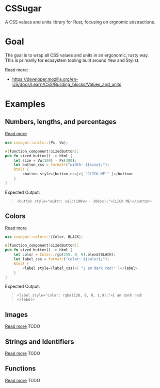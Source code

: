 # CSSugar
A CSS values and units library for Rust, focusing on ergnomic abstractions.

# Goal
The goal is to wrap all CSS values and units in an ergonomic, rusty way. This is primarily for ecosystem tooling built around Yew and Stylist.

Read more:
- https://developer.mozilla.org/en-US/docs/Learn/CSS/Building_blocks/Values_and_units

# Examples

## Numbers, lengths, and percentages
[Read more](https://developer.mozilla.org/en-US/docs/Learn/CSS/Building_blocks/Values_and_units#numbers_lengths_and_percentages)
```rs
use cssugar::units::{Px, Vw};

#[function_component(SizedButton)]
pub fn sized_button() -> Html {
    let size = Vw(100) - Px(300);
    let button_css = format!("width: ${size};");
    html! {
        <button style={button_css}>{ "CLICK ME!" }</button>
    }
}
```

Expected Output:
> `<button style="width: calc(100vw - 300px);">CLICK ME!</button>`

## Colors
[Read more](https://developer.mozilla.org/en-US/docs/Learn/CSS/Building_blocks/Values_and_units#color)
```rs
use cssugar::colors::{Color, BLACK};

#[function_component(SizedButton)]
pub fn sized_button() -> Html {
    let color = Color::rgb(255, 0, 0).blend(BLACK);
    let label_css = format!("color: ${color};");
    html! {
        <label style={label_css}>{ "I am dark red!" }</label>
    }
}
```
Expected Output:
> `<label style="color: rgba(128, 0, 0, 1.0);">I am dark red!</label>`

## Images
[Read more](https://developer.mozilla.org/en-US/docs/Learn/CSS/Building_blocks/Values_and_units#images)
TODO

## Strings and Identifiers
[Read more](https://developer.mozilla.org/en-US/docs/Learn/CSS/Building_blocks/Values_and_units#strings_and_identifiers)
TODO


## Functions
[Read more](https://developer.mozilla.org/en-US/docs/Learn/CSS/Building_blocks/Values_and_units#functions)
TODO